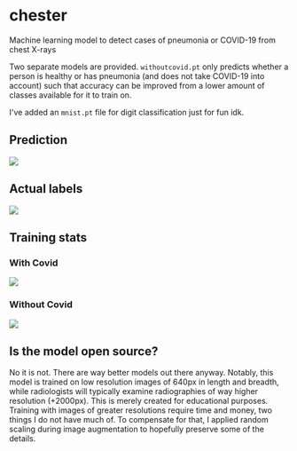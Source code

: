 # chester

Machine learning model to detect cases of pneumonia or COVID-19 from chest X-rays

Two separate models are provided. `withoutcovid.pt` only predicts whether a person is healthy or has pneumonia (and does not take COVID-19 into account) such that accuracy can be improved from a lower amount of classes available for it to train on.

I've added an `mnist.pt` file for digit classification just for fun idk.

## Prediction
![](assets/withcovid/val_batch1_pred.jpg)
## Actual labels
![](assets/withcovid/val_batch1_labels.jpg)
## Training stats
### With Covid
![](assets/withcovid/results.png)
### Without Covid
![](assets/withoutcovid/results.png)

## Is the model open source?
No it is not. There are way better models out there anyway. Notably, this model is trained on low resolution images of 640px in length and breadth, while radiologists will typically examine radiographies of way higher resolution (+2000px). This is merely created for educational purposes. Training with images of greater resolutions require time and money, two things I do not have much of. To compensate for that, I applied random scaling during image augmentation to hopefully preserve some of the details.

